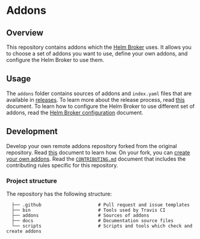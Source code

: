 # Addons

## Overview

This repository contains addons which the [Helm Broker](https://kyma-project.io/docs/master/components/helm-broker/#overview-overview) uses. It allows you to choose a set of addons you want to use, define your own addons, and configure the Helm Broker to use them.

## Usage

The `addons` folder contains sources of addons and `index.yaml` files that are available in [releases](https://github.com/kyma-project/addons/releases). To learn more about the release process, read [this](docs/releases.md) document.
To learn how to configure the Helm Broker to use different set of addons, read the [Helm Broker configuration](https://kyma-project.io/docs/master/components/helm-broker/#configuration-configuration) document.

## Development

Develop your own remote addons repository forked from the original repository. Read [this](docs/getting-started.md) document to learn how. On your fork, you can [create your own addons](https://kyma-project.io/docs/master/components/helm-broker/#details-details). Read the [`CONTRIBUTING.md`](CONTRIBUTING.md) document that includes the contributing rules specific for this repository.

### Project structure

The repository has the following structure:

```
  ├── .github                     # Pull request and issue templates    
  ├── bin                         # Tools used by Travis CI         
  ├── addons                      # Sources of addons                                                
  ├── docs                        # Documentation source files
  └── scripts                     # Scripts and tools which check and create addons
```
